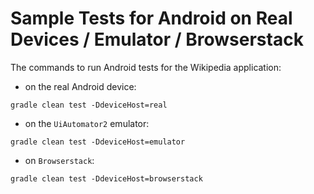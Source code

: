 # Sample Tests for Android on Real Devices / Emulator / Browserstack

The commands to run Android tests for the Wikipedia application:

- on the real Android device:

```shell
gradle clean test -DdeviceHost=real
```

- on the `UiAutomator2` emulator:

```shell
gradle clean test -DdeviceHost=emulator
```

- on `Browserstack`:

```shell
gradle clean test -DdeviceHost=browserstack
```
